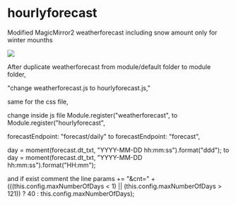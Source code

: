 # hourlyforecast

Modified MagicMirror2 weatherforecast including snow amount only for winter mounths

<img src=https://github.com/hangorazvan/hourlyforecast/blob/master/preview.png>

After duplicate weatherforecast from module/default folder to module folder, 

"change weatherforecast.js to hourlyforecast.js,"

same for the  css file, 

change inside js file Module.register("weatherforecast", to Module.register("hourlyforecast",

forecastEndpoint: "forecast/daily" to forecastEndpoint: "forecast", 

day = moment(forecast.dt_txt, "YYYY-MM-DD hh:mm:ss").format("ddd"); to day = moment(forecast.dt_txt, "YYYY-MM-DD hh:mm:ss").format("HH:mm"); 

and if exist comment the line params += "&cnt=" + (((this.config.maxNumberOfDays < 1) || (this.config.maxNumberOfDays > 121)) ? 40 : this.config.maxNumberOfDays);
